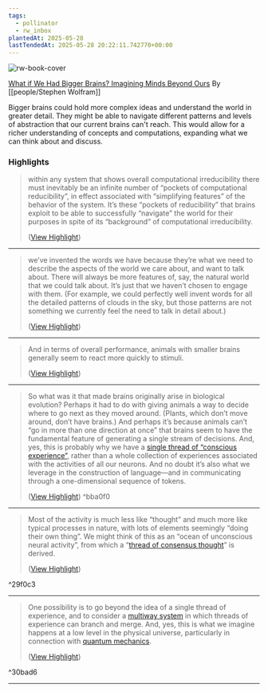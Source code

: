 ```yaml
---
tags:
  - pollinator
  - rw_inbox
plantedAt: 2025-05-28
lastTendedAt: 2025-05-28 20:22:11.742770+00:00
---
```

![rw-book-cover](https://writings.stephenwolfram.com/wp-content/themes/sw-writings/favicon.svg)

[What if We Had Bigger Brains? Imagining Minds Beyond Ours](https://writings.stephenwolfram.com/2025/05/what-if-we-had-bigger-brains-imagining-minds-beyond-ours/)
By [[people/Stephen Wolfram]]

Bigger brains could hold more complex ideas and understand the world in greater detail. They might be able to navigate different patterns and levels of abstraction that our current brains can't reach. This would allow for a richer understanding of concepts and computations, expanding what we can think about and discuss.

### Highlights
> within any system that shows overall computational irreducibility there must inevitably be an infinite number of “pockets of computational reducibility”, in effect associated with “simplifying features” of the behavior of the system.
> It’s these “pockets of reducibility” that brains exploit to be able to successfully “navigate” the world for their purposes in spite of its “background” of computational irreducibility.
> 
>  ([View Highlight](https://read.readwise.io/read/01jwc89c1frs46rbqyzyr0jap1))


---

> we’ve invented the words we have because they’re what we need to describe the aspects of the world we care about, and want to talk about. There will always be more features of, say, the natural world that we could talk about. It’s just that we haven’t chosen to engage with them. (For example, we could perfectly well invent words for all the detailed patterns of clouds in the sky, but those patterns are not something we currently feel the need to talk in detail about.)
> 
>  ([View Highlight](https://read.readwise.io/read/01jwc8yf3vqdz754rd2c6fx46t))


---

> And in terms of overall performance, animals with smaller brains generally seem to react more quickly to stimuli.
> 
>  ([View Highlight](https://read.readwise.io/read/01jwccav6ps2b24azh7qypc1en))


---

> So what was it that made brains originally arise in biological evolution? Perhaps it had to do with giving animals a way to decide where to go next as they moved around. (Plants, which don’t move around, don’t have brains.) And perhaps it’s because animals can’t “go in more than one direction at once” that brains seem to have the fundamental feature of generating a single stream of decisions. And, yes, this is probably why we have a [single thread of “conscious experience”](https://writings.stephenwolfram.com/2021/03/what-is-consciousness-some-new-perspectives-from-our-physics-project/), rather than a whole collection of experiences associated with the activities of all our neurons. And no doubt it’s also what we leverage in the construction of language—and in communicating through a one-dimensional sequence of tokens.
>
>  ([View Highlight](https://read.readwise.io/read/01jwccz98kc3fnw380ve5qvztf))
^bba0f0

---

> Most of the activity is much less like “thought” and much more like typical processes in nature, with lots of elements seemingly “doing their own thing”. We might think of this as an “ocean of unconscious neural activity”, from which a “[thread of consensus thought](https://writings.stephenwolfram.com/2021/05/the-problem-of-distributed-consensus/)” is derived.
> 
>  ([View Highlight](https://read.readwise.io/read/01jwcdfnvczm7j0ea2k3yqsv0h))

^29f0c3


---

> One possibility is to go beyond the idea of a single thread of experience, and to consider a [multiway system](https://writings.stephenwolfram.com/2021/09/multicomputation-a-fourth-paradigm-for-theoretical-science/#the-formal-structure-of-multicomputation) in which threads of experience can branch and merge. And, yes, this is what we imagine happens at a low level in the physical universe, particularly in connection with [quantum mechanics](https://writings.stephenwolfram.com/2024/10/on-the-nature-of-time/#multiple-threads-of-time).
> 
>  ([View Highlight](https://read.readwise.io/read/01jwce86pty5cax65wdvqs2wxd))

^30bad6


---

